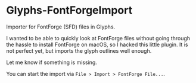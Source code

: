 # Glyphs-FontForgeImport

Importer for FontForge (SFD) files in Glyphs.

I wanted to be able to quickly look at FontForge files without going through the hassle to install FontForge on macOS, so I hacked this little plugin. It is not perfect yet, but imports the glyph outlines well enough.

Let me know if something is missing.

You can start the import via `File > Import > FontForge File...`.
